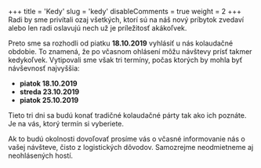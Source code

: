 +++
title = 'Kedy'
slug = 'kedy'
disableComments = true
weight = 2
+++
Radi by sme privítali ozaj všetkých, ktorí sú na náš nový príbytok zvedaví alebo len radi oslavujú nech už je príležitosť akákoľvek.

Preto sme sa rozhodli od piatku **18.10.2019** vyhlásiť u nás kolaudačné obdobie. To znamená, že po včasnom ohlásení môžu návštevy prísť takmer kedykoľvek. Vytipovali sme však tri termíny, počas ktorých by mohla byť návševnosť najvyššia:

- **piatok 18.10.2019**
- **streda 23.10.2019**
- **piatok 25.10.2019**

Tieto tri dni sa budú konať tradičné kolaudačné párty tak ako ich poznáte. Je na vás, ktorý termín si vyberiete.

Ak to budú okolnosti dovoľovať prosíme vás o včasné informovanie nás o vašej návšteve, čisto z logistických dôvodov. Samozrejme neodmietneme aj neohlásených hostí.
